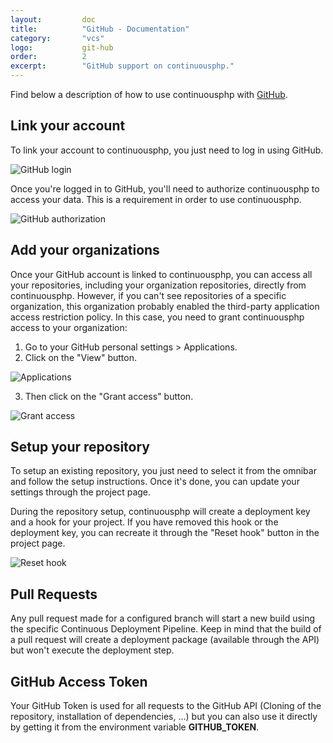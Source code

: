 ```yaml
---
layout:         doc
title:          "GitHub - Documentation"
category:       "vcs"
logo:           git-hub
order:          2
excerpt:        "GitHub support on continuousphp."
---
```


Find below a description of how to use continuousphp with [GitHub](https://github.com).

## Link your account
To link your account to continuousphp, you just need to log in using GitHub.

![GitHub login](/assets/doc/vcs/login.png)

Once you're logged in to GitHub, you'll need to authorize continuousphp to access your data. This is a requirement
in order to use continuousphp.

![GitHub authorization](/assets/doc/vcs/github/authorize.png)

## Add your organizations
Once your GitHub account is linked to continuousphp, you can access all your repositories, including
your organization repositories, directly from continuousphp. However, if you can't see repositories of a specific organization, this organization
probably enabled the third-party application access restriction policy. In this case, you need to grant continuousphp access to
your organization:

1. Go to your GitHub personal settings > Applications.
2. Click on the "View" button.

![Applications](/assets/doc/vcs/github/applications.png)  

3. Then click on the "Grant access" button.

![Grant access](/assets/doc/vcs/github/grant.png)  

## Setup your repository
To setup an existing repository, you just need to select it from the omnibar and follow the setup instructions.
Once it's done, you can update your settings through the project page.

During the repository setup, continuousphp will create a deployment key and a hook for your project. If you have removed
this hook or the deployment key, you can recreate it through the "Reset hook" button in the project page.

![Reset hook](/assets/doc/vcs/reset-hook.png)

## Pull Requests
Any pull request made for a configured branch will start a new build using the specific Continuous Deployment Pipeline.
Keep in mind that the build of a pull request will create a deployment package (available through the API) but won't
execute the deployment step.

## GitHub Access Token
Your GitHub Token is used for all requests to the GitHub API (Cloning of the repository, installation of dependencies, ...) but
you can also use it directly by getting it from the environment variable **GITHUB_TOKEN**.
